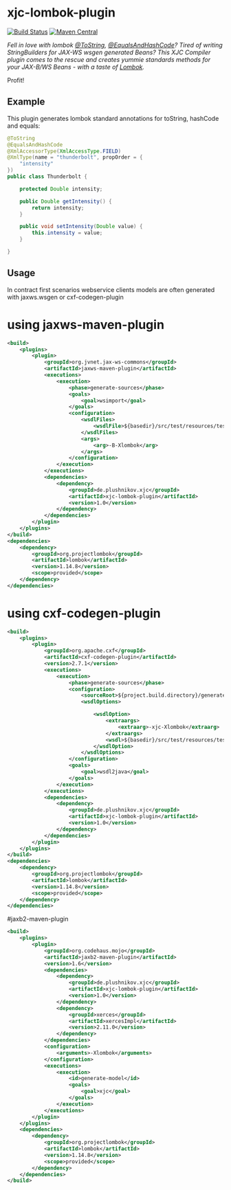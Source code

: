 xjc-lombok-plugin
================

[![Build Status](https://travis-ci.org/mplushnikov/xjc-lombok-plugin.svg)](https://travis-ci.org/mplushnikov/xjc-lombok-plugin.svg)
[![Maven Central](https://maven-badges.herokuapp.com/maven-central/de.plushnikov.xjc/xjc-lombok-plugin/badge.svg)](https://maven-badges.herokuapp.com/maven-central/de.plushnikov.xjc/xjc-lombok-plugin)

*Fell in love with lombok [@ToString](http://projectlombok.org/features/ToString.html),
[@EqualsAndHashCode](http://projectlombok.org/features/EqualsAndHashCode.html)?
Tired of writing StringBuilders for JAX-WS wsgen generated Beans? This XJC Compiler plugin comes to the rescue and creates yummie standards methods for your JAX-B/WS Beans - with a taste of [Lombok](http://projectlombok.org/).*

Profit!

Example
---------------------
This plugin generates lombok standard annotations for toString, hashCode and equals:
```java
@ToString
@EqualsAndHashCode
@XmlAccessorType(XmlAccessType.FIELD)
@XmlType(name = "thunderbolt", propOrder = {
    "intensity"
})
public class Thunderbolt {

    protected Double intensity;

    public Double getIntensity() {
        return intensity;
    }

    public void setIntensity(Double value) {
        this.intensity = value;
    }

}
```


Usage
---------------------

In contract first scenarios webservice clients models are often generated with jaxws.wsgen or cxf-codegen-plugin

# using jaxws-maven-plugin
```xml
<build>
    <plugins>
        <plugin>
            <groupId>org.jvnet.jax-ws-commons</groupId>
            <artifactId>jaxws-maven-plugin</artifactId>
            <executions>
                <execution>
                    <phase>generate-sources</phase>
                    <goals>
                        <goal>wsimport</goal>
                    </goals>
                    <configuration>
                        <wsdlFiles>
                            <wsdlFile>${basedir}/src/test/resources/test.wsdl</wsdlFile>
                        </wsdlFiles>
                        <args>
                            <arg>-B-Xlombok</arg>
                        </args>
                    </configuration>
                </execution>
            </executions>
            <dependencies>
                <dependency>
                    <groupId>de.plushnikov.xjc</groupId>
                    <artifactId>xjc-lombok-plugin</artifactId>
                    <version>1.0</version>
                </dependency>
            </dependencies>
        </plugin>
    </plugins>
</build>
<dependencies>
    <dependency>
        <groupId>org.projectlombok</groupId>
		<artifactId>lombok</artifactId>
		<version>1.14.8</version>
		<scope>provided</scope>
    </dependency>
</dependencies>
```

# using cxf-codegen-plugin

```xml
<build>
    <plugins>
        <plugin>
            <groupId>org.apache.cxf</groupId>
            <artifactId>cxf-codegen-plugin</artifactId>
            <version>2.7.1</version>
            <executions>
                <execution>
                    <phase>generate-sources</phase>
                    <configuration>
                        <sourceRoot>${project.build.directory}/generated-sources/cxf</sourceRoot>
                        <wsdlOptions>

                            <wsdlOption>
                                <extraargs>
                                    <extraarg>-xjc-Xlombok</extraarg>
                                </extraargs>
                                <wsdl>${basedir}/src/test/resources/test.wsdl</wsdl>
                            </wsdlOption>
                        </wsdlOptions>
                    </configuration>
                    <goals>
                        <goal>wsdl2java</goal>
                    </goals>
                </execution>
            </executions>
            <dependencies>
                <dependency>
                    <groupId>de.plushnikov.xjc</groupId>
                    <artifactId>xjc-lombok-plugin</artifactId>
                    <version>1.0</version>
                </dependency>
            </dependencies>
        </plugin>
    </plugins>
</build>
<dependencies>
    <dependency>
        <groupId>org.projectlombok</groupId>
		<artifactId>lombok</artifactId>
		<version>1.14.8</version>
		<scope>provided</scope>
    </dependency>
</dependencies>

```
#jaxb2-maven-plugin

```xml
<build>
    <plugins>
        <plugin>
            <groupId>org.codehaus.mojo</groupId>
            <artifactId>jaxb2-maven-plugin</artifactId>
            <version>1.6</version>
            <dependencies>
                <dependency>
                    <groupId>de.plushnikov.xjc</groupId>
                    <artifactId>xjc-lombok-plugin</artifactId>
                    <version>1.0</version>
                </dependency>
                <dependency>
                    <groupId>xerces</groupId>
                    <artifactId>xercesImpl</artifactId>
                    <version>2.11.0</version>
                </dependency>
            </dependencies>
            <configuration>
                <arguments>-Xlombok</arguments>
            </configuration>
            <executions>
                <execution>
                    <id>generate-model</id>
                    <goals>
                        <goal>xjc</goal>
                    </goals>
                </execution>
            </executions>
        </plugin>
    </plugins>
    <dependencies>
        <dependency>
            <groupId>org.projectlombok</groupId>
		    <artifactId>lombok</artifactId>
		    <version>1.14.8</version>
		    <scope>provided</scope>
        </dependency>
    </dependencies>
</build>
```
